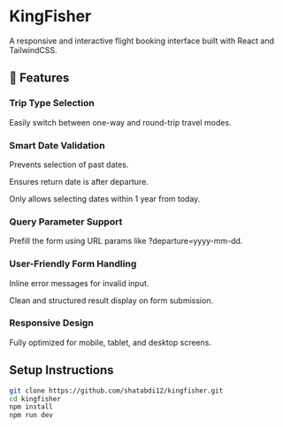 # KingFisher

A responsive and interactive flight booking interface built with React and TailwindCSS.

## 🚀 Features

### Trip Type Selection
  Easily switch between one-way and round-trip travel modes.
  
### Smart Date Validation
  
  Prevents selection of past dates.
  
  Ensures return date is after departure.
  
  Only allows selecting dates within 1 year from today.
  
### Query Parameter Support
  Prefill the form using URL params like ?departure=yyyy-mm-dd.
  
### User-Friendly Form Handling
  
  Inline error messages for invalid input.
  
  Clean and structured result display on form submission.
  
### Responsive Design
  Fully optimized for mobile, tablet, and desktop screens.

## Setup Instructions

```bash
git clone https://github.com/shatabdi12/kingfisher.git
cd kingfisher
npm install
npm run dev
```
